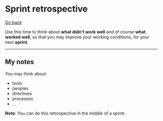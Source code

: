 # Sprint retrospective

[Go back](../index.md#whats-scrum)

Use this time to think about **what didn't work well** and of course **what worked well**, so that you may improve your working conditions, for your next **sprint**.

<hr class="sl">

## My notes

You may think about

* tools
* peoples
* directives
* processes
* ...

**Note**: You can do this retrospective in the middle of a sprint.